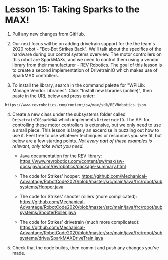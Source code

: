 # Lesson 15: Taking Sparks to the MAX!

1. Pull any new changes from GitHub.

2. Our next focus will be on adding drivetrain support for the the team's 2020 robot - "Bot-Bot Strikes Back". We'll talk about the specifics of the hardware during our control systems overview. The motor controllers on this robot are SparkMAXs, and we need to control them using a vendor library from their manufacturer - REV Robotics. The goal of this lesson is to create a second implementation of DrivetrainIO which makes use of SparkMAX controllers.

3. To install the library, search in the command palette for "WPILib: Manage Vendor Libraries". Click "Install new libraries (online)", then paste in the URL below and press enter:

```
https://www.revrobotics.com/content/sw/max/sdk/REVRobotics.json
```

4. Create a new class under the subsystems folder called `DrivetrainIOSparkMAX` which implements `DrivetrainIO`. The API for controlling these motor controllers is extensive, but we only need to use a small piece. This lesson is largely an excercise in puzzling out how to use it. Feel free to use whatever techniques or resources you see fit, but below are a few starting points. *Not every part of these examples is relevant, only take what you need.*

    * Java documentation for the REV library: https://www.revrobotics.com/content/sw/max/sw-docs/java/com/revrobotics/package-summary.html

    * The code for Strikes' hopper: https://github.com/Mechanical-Advantage/RobotCode2020/blob/master/src/main/java/frc/robot/subsystems/Hopper.java

    * The code for Strikes' shooter rollers (more complicated): https://github.com/Mechanical-Advantage/RobotCode2020/blob/master/src/main/java/frc/robot/subsystems/ShooterRoller.java

    * The code for Strikes' drivetrain (much more complicated): https://github.com/Mechanical-Advantage/RobotCode2020/blob/master/src/main/java/frc/robot/subsystems/drive/SparkMAXDriveTrain.java

5. Check that the code builds, then commit and push any changes you've made.